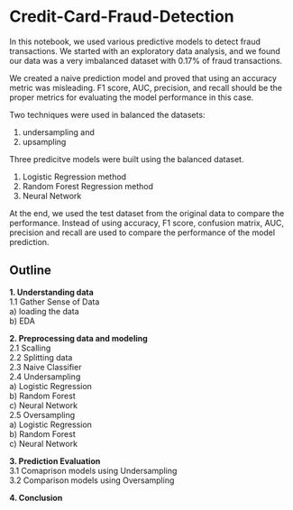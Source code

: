 # Credit-Card-Fraud-Detection

In this notebook, we used various predictive models to detect fraud transactions.
We started with an exploratory data analysis, and we found our data was a very imbalanced dataset with 0.17% of fraud transactions.     

We created a naive prediction model and proved that using an accuracy metric was misleading. F1 score, AUC, precision, and recall should be the proper metrics for evaluating the model performance in this case.          
            
Two techniques were used in balanced the datasets:
1) undersampling and 
2) upsampling     

Three predicitve models were built using the balanced dataset.
1) Logistic Regression method
2) Random Forest Regression method
3) Neural Network

At the end, we used the test dataset from the original data to compare the performance. Instead of using accuracy, F1 score, confusion matrix, AUC, precision and recall are used to compare the performance of the model prediction.


## Outline
<b>1. Understanding data</b>    
1.1 Gather Sense of Data      
    a) loading the data    
    b) EDA    
     
<b>2. Preprocessing data and modeling</b>  
2.1 Scalling    
2.2 Splitting data    
2.3 Naive Classifier    
2.4 Undersampling    
    a) Logistic Regression    
    b) Random Forest    
    c) Neural Network      
2.5 Oversampling     
    a) Logistic Regression     
    b) Random Forest     
    c) Neural Network      

<b>3. Prediction Evaluation</b>  
3.1 Comaprison models using Undersampling     
3.2 Comparison models using Oversampling     

<b>4. Conclusion</b>  
